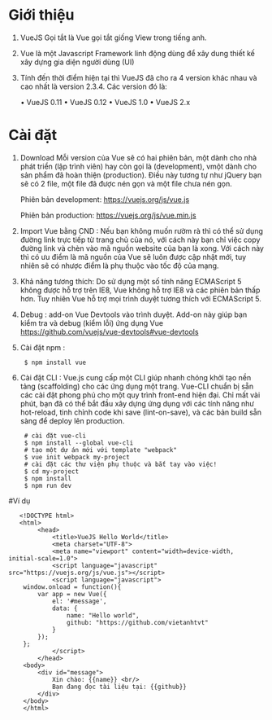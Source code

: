 
# Giới thiệu
1. VueJS Gọi tắt là Vue gọi tắt giống View  trong tiếng anh.
2. Vue là một Javascript Framework linh động dùng để xây dung thiết kế xây dựng gia diện người dùng (UI)
3. Tính đến thời điểm hiện tại thì VueJS đã cho ra 4 version khác nhau và cao nhất là version 2.3.4. Các version đó là:

    •	VueJS 0.11
    •	VueJS 0.12
    •	VueJS 1.0
    •	VueJS 2.x
# Cài đặt
1. Download
    Mỗi version của Vue sẽ có hai phiên bản, một dành cho nhà phát triển (lập trình viên)  hay còn gọi là (development), vmột dành cho sản phẩm đã hoàn thiện (production). Điều này tương tự như jQuery bạn sẽ có 2 file, một file đã được nén gọn và một file chưa nén gọn.
    
    Phiên bản development: https://vuejs.org/js/vue.js
    
    Phiên bản production: https://vuejs.org/js/vue.min.js
2. Import Vue bằng CND :
    Nếu bạn không muốn rườm rà thì có thể sử dụng đường link trực tiếp từ trang chủ của nó, với cách này bạn chỉ việc copy đường link và chèn vào mã nguồn website của bạn là xong. Với cách này thì có ưu điểm là mã nguồn của Vue sẽ luôn được cập nhật mới, tuy nhiên sẽ có nhược điểm là phụ thuộc vào tốc độ của mạng.
3. Khả năng tương thích: 
    Do sử dụng một số tính năng ECMAScript 5 không được hỗ trợ trên IE8, Vue không hỗ trợ IE8 và các phiên bản thấp hơn. Tuy nhiên Vue hỗ trợ mọi trình duyệt tương thích với ECMAScript 5.
4. Debug :
    add-on Vue Devtools vào trình duyệt. Add-on này giúp bạn kiểm tra và debug (kiểm lỗi) ứng dụng Vue 
    https://github.com/vuejs/vue-devtools#vue-devtools
5. Cài đặt npm :         
       
        $ npm install vue
6. Cài đặt CLI :
    Vue.js cung cấp một CLI giúp nhanh chóng khởi tạo nền tảng (scaffolding) cho các ứng dụng một trang. Vue-CLI chuẩn bị sẵn các cài đặt phong phú cho một quy trình front-end hiện đại. Chỉ mất vài phút, bạn đã có thể bắt đầu xây dựng ứng dụng với các tính năng như hot-reload, tinh chỉnh code khi save (lint-on-save), và các bản build sẵn sàng để deploy lên production.
        
        # cài đặt vue-cli
        $ npm install --global vue-cli
        # tạo một dự án mới với template "webpack"
        $ vue init webpack my-project
        # cài đặt các thư viện phụ thuộc và bắt tay vào việc!
        $ cd my-project
        $ npm install
        $ npm run dev
#Ví dụ

       <!DOCTYPE html>
       <html>
            <head>
                <title>VueJS Hello World</title>
                <meta charset="UTF-8">
                <meta name="viewport" content="width=device-width, initial-scale=1.0">
                <script language="javascript" src="https://vuejs.org/js/vue.js"></script>
                <script language="javascript">
        window.onload = function(){
            var app = new Vue({
                el: '#message',
                data: {
                    name: "Hello world",  
                    github: "https://github.com/vietanhtvt"
                }
            });
        };
                </script>
            </head>
        <body>
            <div id="message">
                Xin chào: {{name}} <br/>
                Bạn đang đọc tài liệu tại: {{github}}
            </div>
        </body>
        </html>
